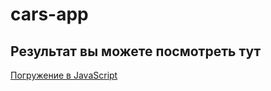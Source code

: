 # cars-app


## Результат вы можете посмотреть тут

[Погружение в JavaScript](https://makcim80.github.io/cars-app/)
